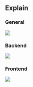 ## Explain
### General

![](.github/general.svg)

### Backend

![](.github/backend.svg)

### Frontend
![](.github/frontend.svg)
